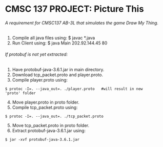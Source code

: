 # CMSC 137 PROJECT: Picture This
###### A requirement for CMSC137 AB-3L that simulates the game Draw My Thing.
1. Compile all java files using: $ javac *.java
2. Run Client using: $ java Main 202.92.144.45 80

###### If protobuf is not yet extracted:
1. Have protobuf-java-3.6.1.jar in main directory.
2. Download tcp_packet.proto and player.proto.
3. Compile player.proto using: 
```
$ protoc -I=. --java_out=. ./player.proto 	#will result in new 'proto' folder
```
4. Move player.proto in proto folder.
5. Compile tcp_packet.proto using: 
```
$ protoc -I=. --java_out=. ./tcp_packet.proto
```
5. Move tcp_packet.proto in proto folder.
6. Extract protobuf-java-3.6.1.jar using: 
```
$ jar -xvf protobuf-java-3.6.1.jar
```